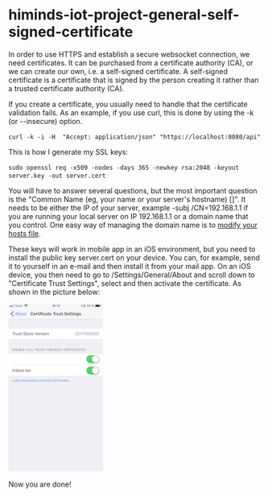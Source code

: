 # himinds-iot-project-general-self-signed-certificate

In order to use HTTPS and establish a secure websocket connection, we need certificates. It can be purchased from a certificate authority (CA), or we can create our own, i.e. a self-signed certificate. 
A self-signed certificate is a certificate that is signed by the person creating it rather than a trusted certificate authority (CA).

If you create a certificate, you usually need to handle that the certificate validation fails. As an example, if you use curl, this is done by using the -k (or --insecure) option.

```
curl -k -i -H  "Accept: application/json" "https://localhost:8080/api"
```

This is how I generate my SSL keys:

```
sudo openssl req -x509 -nodes -days 365 -newkey rsa:2048 -keyout server.key -out server.cert
```

You will have to answer several questions, but the most important question is the "Common Name (eg, your name or your server's hostname) []". It needs to be either the IP of your server, example -subj /CN=192.168.1.1 if you are running your local server on IP 192.168.1.1 or a domain name that you control. One easy way of managing the domain name is to [modify your hosts file](https://www.howtogeek.com/howto/27350/beginner-geek-how-to-edit-your-hosts-file/).

These keys will work in mobile app in an iOS environment,  but you need to install the public key server.cert on your device. You can, for example, send it to yourself in an e-mail and then install it from your mail app. On an iOS device, you then need to go to /Settings/General/About and scroll down to "Certificate Trust Settings", select and then activate the certificate. As shown in the picture below:

![](./pic/certificates.png)

Now you are done!
